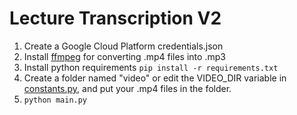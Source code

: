 # Lecture Transcription V2

1. Create a Google Cloud Platform credentials.json
2. Install [ffmpeg](https://www.ffmpeg.org/) for converting .mp4 files into .mp3
3. Install python requirements `pip install -r requirements.txt`
4. Create a folder named "video" or edit the VIDEO_DIR variable in [constants.py](./constants.py), and put your .mp4 files in the folder.
5. `python main.py`
